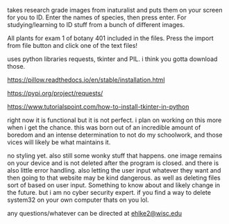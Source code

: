 takes research grade images from inaturalist and puts them on your screen for you to ID. Enter the names of species, then press enter.
For studying/learning to ID stuff from a bunch of different images.

All plants for exam 1 of botany 401 included in the files. Press the import from file button and click one of the text files!

uses python libraries requests, tkinter and PIL. i think you gotta download those.

https://pillow.readthedocs.io/en/stable/installation.html

https://pypi.org/project/requests/

https://www.tutorialspoint.com/how-to-install-tkinter-in-python

right now it is functional but it is not perfect. i plan on working on this more when i get the chance. this was born out of an incredible amount of boredom
and an intense determination to not do my schoolwork, and those vices will likely be what maintains it.

no styling yet. also still some wonky stuff that happens. one image remains on your device and is not deleted after the program is closed. and there is also
little error handling. also letting the user input whatever they want and then going to that website may be kind dangerous. as well as deleting files
sort of based on user input. Something to know about and likely change in the future. but i am no cyber security expert. if you find a way to delete system32
on your own computer thats on you lol.


any questions/whatever can be directed at ehlke2@wisc.edu
